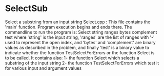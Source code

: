 # SelectSub
Select a substring from an input string
Select.cpp : 
This file contains the 'main' function. Program execution begins and ends there.
The commandline to run the program is: Select string ranges bytes complement test
where 'string' is the input string, 'ranges' are the list of ranges with '-' used to represent the open index, and 'bytes' and 'complement' are binary values as described in the problem,
and finally 'test' is a binary value to indicate whether the function TestSelectForErrors or the function Select is to be called.
It contains also:
1- the function Select which selects a substring of the input string
2- the function TestSelectForErrors which test it for various input and argument values
